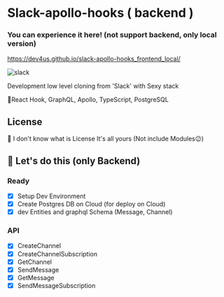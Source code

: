 # Slack-apollo-hooks ( backend )

### You can experience it here! (not support backend, only local version)

https://dev4us.github.io/slack-apollo-hooks_frontend_local/

![slack](https://user-images.githubusercontent.com/19645646/53336624-2dc4ae80-3942-11e9-80ac-e20c50fecce4.png)

Development low level cloning from 'Slack' with Sexy stack

😤React Hook, GraphQL, Apollo, TypeScript, PostgreSQL

## License

🤔 I don't know what is License It's all yours
(Not include Modules😉)

## 👊 Let's do this (only Backend)

### Ready

- [x] Setup Dev Environment
- [x] Create Postgres DB on Cloud (for deploy on Cloud)
- [x] dev Entities and graphql Schema (Message, Channel)

### API

- [x] CreateChannel
- [x] CreateChannelSubscription
- [x] GetChannel
- [x] SendMessage
- [x] GetMessage
- [x] SendMessageSubscription
